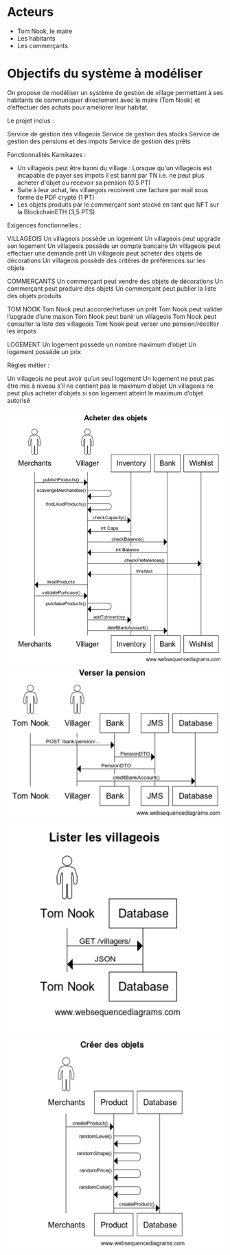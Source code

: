 # Acteurs

- Tom Nook, le maire
- Les habitants
- Les commerçants

# Objectifs du système à modéliser

On propose de modéliser un système de gestion de village permettant à ses habitants de communiquer directement avec le maire (Tom Nook) et d’effectuer des achats pour améliorer leur habitat. 

Le projet inclus :

Service de gestion des villageois
Service de gestion des stocks
Service de gestion des pensions et des impots
Service de gestion des prêts

Fonctionnalités Kamikazes :
- Un villageois peut être banni du village : Lorsque qu'un villageois est incapable de payer ses impots il est banni par TN i.e. ne peut plus acheter d'objet ou recevoir sa pension (0.5 PT)
- Suite à leur achat, les villaegois recoivent une facture par mail sous forme de PDF crypté (1 PT)
- Les objets produits par le commerçant sont stocké en tant que NFT sur la BlockchainETH (3,5 PTS)

Exigences fonctionnelles :

VILLAGEOIS 
Un villageois possède un logement
Un villageois peut upgrade son logement
Un villageois possède un compte bancaire
Un villageois peut effectuer une demande prêt
Un villageois peut acheter des objets de décorations
Un villageois possède des critères de préférences sur les objets


COMMERÇANTS 
Un commerçant peut vendre des objets de décorations
Un commerçant peut produire des objets
Un commerçant peut publier la liste des objets produits

TOM NOOK
Tom Nook peut accorder/refuser un prêt
Tom Nook peut valider l’upgrade d’une maison
Tom Nook peut banir un villageois
Tom Nook peut consulter la liste des villageois
Tom Nook peut verser une pension/récolter les impots

LOGEMENT
Un logement possède un nombre maximum d’objet
Un logement possède un prix

Règles métier :

Un villageois ne peut avoir qu’un seul logement
Un logement ne peut pas être mis à niveau s’il ne contient pas le maximum d’objet
Un villageois ne peut plus acheter d’objets si son logement atteint le maximum d’objet autorisé 

![](purchaseObjects.png)
![](emitPension.png)
![](listVillagers.png)
![](createObjects.png)